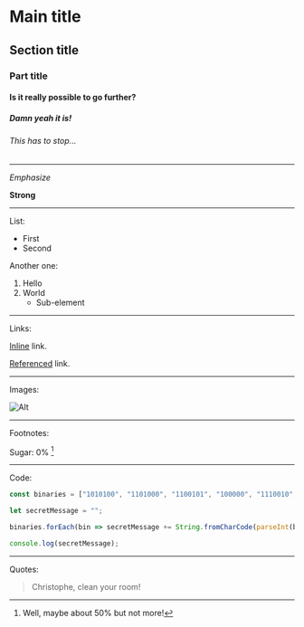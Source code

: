 # Main title
## Section title
### Part title
#### Is it really possible to go further?
##### Damn yeah it is!
###### This has to stop...

---

*Emphasize*

**Strong**

---

List:
- First
- Second

Another one:
1. Hello
2. World
    * Sub-element
---

Links:

[Inline](http://www.christophech.com) link.

[Referenced][1] link.

[1]: http://www.christophech.com
---

Images:

![Alt](https://media.giphy.com/media/xT8qB2e02TaKVIsaU8/giphy.gif "Gif found on giphy")

---

Footnotes:

Sugar: 0% [^1]

[^1]: Well, maybe about 50% but not more!

---

Code:

```js
const binaries = ["1010100", "1101000", "1100101", "100000", "1110010", "1100101", "1110011", "1110101", "1101100", "1110100", "100000", "1101001", "1110011", "100000", "1101110", "1101111", "1110100", "100000", "1101001", "1101110", "1110100", "1100101", "1110010", "1100101", "1110011", "1110100", "1101001", "1101110", "1100111", "100000", "1100001", "1110100", "100000", "1100001", "1101100", "1101100", "101100", "100000", "1101001", "1110011", "1101110", "100111", "1110100", "100000", "1101001", "1110100", "111111"];

let secretMessage = "";

binaries.forEach(bin => secretMessage += String.fromCharCode(parseInt(bin, 2)));

console.log(secretMessage);
```

---

Quotes:
> Christophe, clean your room!